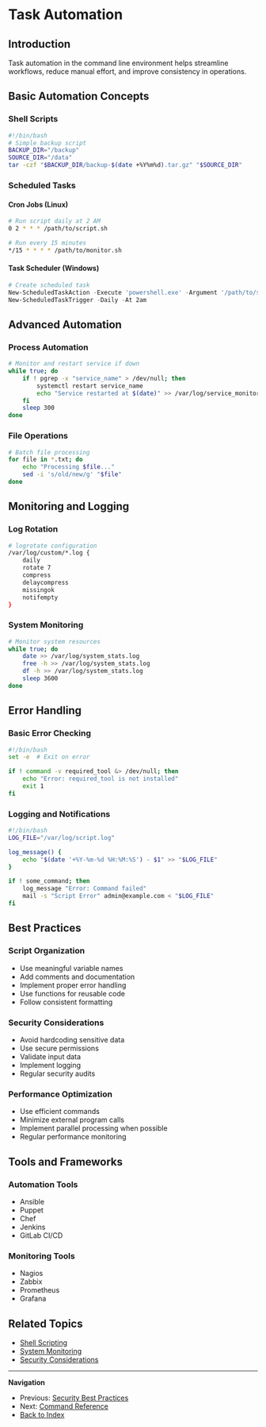 # Task Automation

## Introduction
Task automation in the command line environment helps streamline workflows, reduce manual effort, and improve consistency in operations.

## Basic Automation Concepts

### Shell Scripts
```bash
#!/bin/bash
# Simple backup script
BACKUP_DIR="/backup"
SOURCE_DIR="/data"
tar -czf "$BACKUP_DIR/backup-$(date +%Y%m%d).tar.gz" "$SOURCE_DIR"
```

### Scheduled Tasks

#### Cron Jobs (Linux)
```bash
# Run script daily at 2 AM
0 2 * * * /path/to/script.sh

# Run every 15 minutes
*/15 * * * * /path/to/monitor.sh
```

#### Task Scheduler (Windows)
```powershell
# Create scheduled task
New-ScheduledTaskAction -Execute 'powershell.exe' -Argument '/path/to/script.ps1'
New-ScheduledTaskTrigger -Daily -At 2am
```

## Advanced Automation

### Process Automation
```bash
# Monitor and restart service if down
while true; do
    if ! pgrep -x "service_name" > /dev/null; then
        systemctl restart service_name
        echo "Service restarted at $(date)" >> /var/log/service_monitor.log
    fi
    sleep 300
done
```

### File Operations
```bash
# Batch file processing
for file in *.txt; do
    echo "Processing $file..."
    sed -i 's/old/new/g' "$file"
done
```

## Monitoring and Logging

### Log Rotation
```bash
# logrotate configuration
/var/log/custom/*.log {
    daily
    rotate 7
    compress
    delaycompress
    missingok
    notifempty
}
```

### System Monitoring
```bash
# Monitor system resources
while true; do
    date >> /var/log/system_stats.log
    free -h >> /var/log/system_stats.log
    df -h >> /var/log/system_stats.log
    sleep 3600
done
```

## Error Handling

### Basic Error Checking
```bash
#!/bin/bash
set -e  # Exit on error

if ! command -v required_tool &> /dev/null; then
    echo "Error: required_tool is not installed"
    exit 1
fi
```

### Logging and Notifications
```bash
#!/bin/bash
LOG_FILE="/var/log/script.log"

log_message() {
    echo "$(date '+%Y-%m-%d %H:%M:%S') - $1" >> "$LOG_FILE"
}

if ! some_command; then
    log_message "Error: Command failed"
    mail -s "Script Error" admin@example.com < "$LOG_FILE"
fi
```

## Best Practices

### Script Organization
- Use meaningful variable names
- Add comments and documentation
- Implement proper error handling
- Use functions for reusable code
- Follow consistent formatting

### Security Considerations
- Avoid hardcoding sensitive data
- Use secure permissions
- Validate input data
- Implement logging
- Regular security audits

### Performance Optimization
- Use efficient commands
- Minimize external program calls
- Implement parallel processing when possible
- Regular performance monitoring

## Tools and Frameworks

### Automation Tools
- Ansible
- Puppet
- Chef
- Jenkins
- GitLab CI/CD

### Monitoring Tools
- Nagios
- Zabbix
- Prometheus
- Grafana

## Related Topics
- [Shell Scripting](../os/linux/shell-scripting.md)
- [System Monitoring](../advanced/system-monitoring.md)
- [Security Considerations](./security.md)

---

**Navigation**
- Previous: [Security Best Practices](./security.md)
- Next: [Command Reference](../reference/commands.md)
- [Back to Index](../index.md)